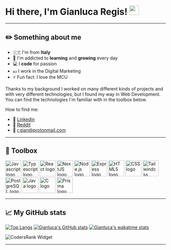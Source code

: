 # Hi there, I'm Gianluca Regis! <img src="https://raw.githubusercontent.com/MartinHeinz/MartinHeinz/master/wave.gif" width="30px">

---

## :pencil2: Something about me

- :it: I'm from **Italy**
- :seedling: I'm addicted to **learning** and **growing** every day
- :computer: I **code** for passion
- :euro: I work in the Digital Marketing
- :zap: Fun fact: I love the MCU

Thanks to my background I worked on many different kinds of projects and with very different technologies, but I found my way in Web Development.
You can find the technologies I'm familiar with in the toolbox below.

How to find me:
- :bust_in_silhouette: [Linkedin](https://www.linkedin.com/in/gianluca-regis)
- :robot: [Reddit](https://www.reddit.com/user/Gianluca412)
- :incoming_envelope: [r.gian@protonmail.com](mailto:r.gian@protonmail.com)

---

## :toolbox: Toolbox

<img src="https://cdn.worldvectorlogo.com/logos/logo-javascript.svg" alt="Javascript logo vector" width="50" height="50" /> <img src="https://cdn.worldvectorlogo.com/logos/typescript.svg" alt="Typescript logo" width="50" height="50" /> <img src="https://cdn.worldvectorlogo.com/logos/react-2.svg" alt="React logo" width="50" height="50" /> <img title="NextJS" src="https://cdn.worldvectorlogo.com/logos/next-js.svg" alt="NextJS logo vector" width="50" height="50" data-align="inline"> <img src="https://cdn.worldvectorlogo.com/logos/nodejs-1.svg" alt="Node.js logo" width="50" height="50" /> <img src="https://cdn.worldvectorlogo.com/logos/express-109.svg" alt="Express logo" width="50" height="50" /> <img src="https://cdn.worldvectorlogo.com/logos/html5.svg" alt="HTML5 logo" width="50" height="50" /> <img src="https://cdn.worldvectorlogo.com/logos/css-3.svg" alt="CSS logo" width="50" height="50" /> <img src="https://cdn.worldvectorlogo.com/logos/tailwindcss.svg" alt="Tailwindcss logo" width="50" height="50" /> <img class="larger" src="https://cdn.worldvectorlogo.com/logos/postgresql.svg" alt="PostgreSQL logo" width="50" height="50" /> <img src="https://cdn.worldvectorlogo.com/logos/java-4.svg" alt="Java logo" width="50" height="50" /> <img src="https://brandeps.com/logo-download/C/C-logo-vector-01.svg" alt="C logo" width="50" height="50" /> <img title="Prisma" src="https://cdn.worldvectorlogo.com/logos/prisma-2.svg" alt="Prisma logo" width="50" height="50">

---

## :chart_with_upwards_trend: My GitHub stats

[![Top Langs](https://github-readme-stats.vercel.app/api/top-langs/?username=gian412&exclude_repo=tiw-2020-Regis,tiw-2020-exam-Regis,tiw-2020-exam-RIA-Regis,ing-sw-2020-Ravella-Re-Regis&langs_count=6&layout=compact&theme=tokyonight)](https://github.com/anuraghazra/github-readme-stats)
[![Gianluca's GitHub stats](https://github-readme-stats.vercel.app/api?username=gian412&count_private=true&show_icons=true&theme=tokyonight&include_all_commits=true&custom_title=Gianluca's%20GitHub%20Stats)](https://github.com/anuraghazraanuraghazra/github-readme-stats)
[![Gianluca's wakatime stats](https://github-readme-stats.vercel.app/api/wakatime?username=gian412&langs_count=6)](https://github.com/anuraghazra/github-readme-stats)

![CodersRank Widget](https://cr-ss-service.azurewebsites.net/api/ScreenShot?widget=summary&username=gian412&show-avatar=false&width=250)

---
